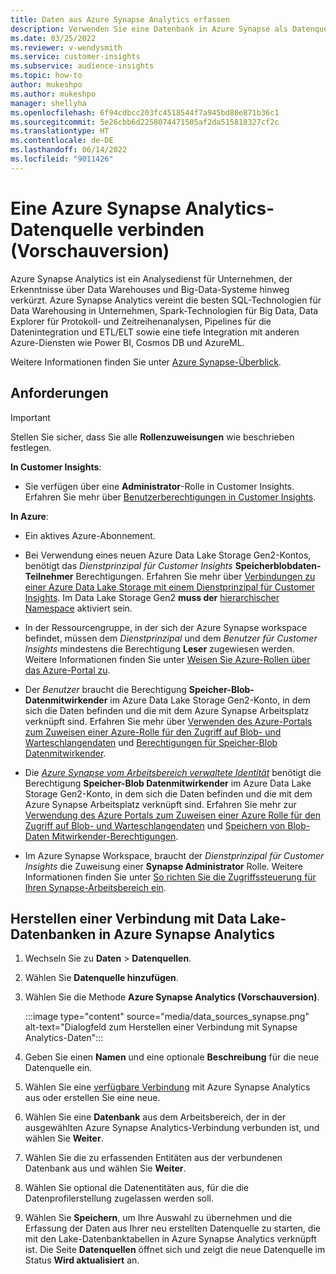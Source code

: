 ```yaml
---
title: Daten aus Azure Synapse Analytics erfassen
description: Verwenden Sie eine Datenbank in Azure Synapse als Datenquelle in Dynamics 365 Customer Insights.
ms.date: 03/25/2022
ms.reviewer: v-wendysmith
ms.service: customer-insights
ms.subservice: audience-insights
ms.topic: how-to
author: mukeshpo
ms.author: mukeshpo
manager: shellyha
ms.openlocfilehash: 6f94cdbcc203fc4518544f7a945bd80e871b36c1
ms.sourcegitcommit: 5e26cbb6d2258074471505af2da515818327cf2c
ms.translationtype: HT
ms.contentlocale: de-DE
ms.lasthandoff: 06/14/2022
ms.locfileid: "9011426"
---
```

# <a name="connect-an-azure-synapse-analytics-data-source-preview"></a>Eine Azure Synapse Analytics-Datenquelle verbinden (Vorschauversion)

Azure Synapse Analytics ist ein Analysedienst für Unternehmen, der Erkenntnisse über Data Warehouses und Big-Data-Systeme hinweg verkürzt. Azure Synapse Analytics vereint die besten SQL-Technologien für Data Warehousing in Unternehmen, Spark-Technologien für Big Data, Data Explorer für Protokoll‑ und Zeitreihenanalysen, Pipelines für die Datenintegration und ETL/ELT sowie eine tiefe Integration mit anderen Azure-Diensten wie Power BI, Cosmos DB und AzureML.

Weitere Informationen finden Sie unter [Azure Synapse-Überblick](/azure/synapse-analytics/overview-what-is).

## <a name="prerequisites"></a>Anforderungen

> [!IMPORTANT]
> Stellen Sie sicher, dass Sie alle **Rollenzuweisungen** wie beschrieben festlegen.  

**In Customer Insights**:

* Sie verfügen über eine **Administrator**-Rolle in Customer Insights. Erfahren Sie mehr über [Benutzerberechtigungen in Customer Insights](permissions.md#assign-roles-and-permissions).

**In Azure**:

- Ein aktives Azure-Abonnement.

- Bei Verwendung eines neuen Azure Data Lake Storage Gen2-Kontos, benötigt das *Dienstprinzipal für Customer Insights* **Speicherblobdaten-Teilnehmer** Berechtigungen. Erfahren Sie mehr über [Verbindungen zu einer Azure Data Lake Storage mit einem Dienstprinzipal für Customer Insights](connect-service-principal.md). Im Data Lake Storage Gen2 **muss der** [hierarchischer Namespace](/azure/storage/blobs/data-lake-storage-namespace) aktiviert sein.

- In der Ressourcengruppe, in der sich der Azure Synapse workspace befindet, müssen dem *Dienstprinzipal* und dem *Benutzer für Customer Insights* mindestens die Berechtigung **Leser** zugewiesen werden. Weitere Informationen finden Sie unter [Weisen Sie Azure-Rollen über das Azure-Portal zu](/azure/role-based-access-control/role-assignments-portal).

- Der *Benutzer* braucht die Berechtigung **Speicher-Blob-Datenmitwirkender** im Azure Data Lake Storage Gen2-Konto, in dem sich die Daten befinden und die mit dem Azure Synapse Arbeitsplatz verknüpft sind. Erfahren Sie mehr über [Verwenden des Azure-Portals zum Zuweisen einer Azure-Rolle für den Zugriff auf Blob- und Warteschlangendaten](/azure/storage/common/storage-auth-aad-rbac-portal) und [Berechtigungen für Speicher-Blob Datenmitwirkender](/azure/role-based-access-control/built-in-roles#storage-blob-data-contributor).

- Die *[Azure Synapse vom Arbeitsbereich verwaltete Identität](/azure/synapse-analytics/security/synapse-workspace-managed-identity)* benötigt die Berechtigung **Speicher-Blob Datenmitwirkender** im Azure Data Lake Storage Gen2-Konto, in dem sich die Daten befinden und die mit dem Azure Synapse Arbeitsplatz verknüpft sind. Erfahren Sie mehr zur [Verwendung des Azure Portals zum Zuweisen einer Azure Rolle für den Zugriff auf Blob- und Warteschlangendaten](/azure/storage/common/storage-auth-aad-rbac-portal) und [Speichern von Blob-Daten Mitwirkender-Berechtigungen](/azure/role-based-access-control/built-in-roles#storage-blob-data-contributor).

- Im Azure Synapse Workspace, braucht der *Dienstprinzipal für Customer Insights* die Zuweisung einer **Synapse Administrator** Rolle. Weitere Informationen finden Sie unter [So richten Sie die Zugriffssteuerung für Ihren Synapse-Arbeitsbereich ein](/azure/synapse-analytics/security/how-to-set-up-access-control).

## <a name="connect-to-the-data-lake-database-in-azure-synapse-analytics"></a>Herstellen einer Verbindung mit Data Lake-Datenbanken in Azure Synapse Analytics

1. Wechseln Sie zu **Daten** > **Datenquellen**.

1. Wählen Sie **Datenquelle hinzufügen**.

1. Wählen Sie die Methode **Azure Synapse Analytics (Vorschauversion)**.

   :::image type="content" source="media/data_sources_synapse.png" alt-text="Dialogfeld zum Herstellen einer Verbindung mit Synapse Analytics-Daten":::
  
1. Geben Sie einen **Namen** und eine optionale **Beschreibung** für die neue Datenquelle ein.

1. Wählen Sie eine [verfügbare Verbindung](connections.md) mit Azure Synapse Analytics aus oder erstellen Sie eine neue.

1. Wählen Sie eine **Datenbank** aus dem Arbeitsbereich, der in der ausgewählten Azure Synapse Analytics-Verbindung verbunden ist, und wählen Sie **Weiter**.

1. Wählen Sie die zu erfassenden Entitäten aus der verbundenen Datenbank aus und wählen Sie **Weiter**.

1. Wählen Sie optional die Datenentitäten aus, für die die Datenprofilerstellung zugelassen werden soll.

1. Wählen Sie **Speichern**, um Ihre Auswahl zu übernehmen und die Erfassung der Daten aus Ihrer neu erstellten Datenquelle zu starten, die mit den Lake-Datenbanktabellen in Azure Synapse Analytics verknüpft ist. Die Seite **Datenquellen** öffnet sich und zeigt die neue Datenquelle im Status **Wird aktualisiert** an.
